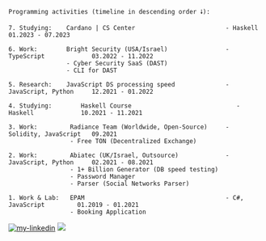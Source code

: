 ```
Programming activities (timeline in descending order 🠗):

7. Studying:    Cardano | CS Center                         - Haskell                01.2023 - 07.2023

6. Work:        Bright Security (USA/Israel)                - TypeScript             03.2022 - 11.2022
                - Cyber Security SaaS (DAST)
                - CLI for DAST

5. Research:    JavaScript DS processing speed              - JavaScript, Python     12.2021 - 01.2022

4. Studying:        Haskell Course                             - Haskell             10.2021 - 11.2021

3. Work:         Radiance Team (Worldwide, Open-Source)     - Solidity, JavaScript   09.2021
                 - Free TON (Decentralized Exchange)

2. Work:         Abiatec (UK/Israel, Outsource)             - JavaScript, Python     02.2021 - 08.2021
                 - 1+ Billion Generator (DB speed testing)
                 - Password Manager
                 - Parser (Social Networks Parser)

1. Work & Lab:   EPAM                                       - C#, JavaScript         01.2019 - 01.2021
                 - Booking Application
```
<a href="https://www.linkedin.com/in/lambda-l"><img src="https://img.shields.io/static/v1?label=&labelColor=505050&message=LinkedIn&style=flat&color=0077B5&logo=linkedin" alt="my-linkedin"/></a>
<a href="https://instagram.com/sobakavosne"><img src="https://img.shields.io/static/v1?label=&labelColor=505050&message=Instagram&style=flat&color=white&logo=instagram"></a>

<!--
**lenchevskii/lenchevskii** is a ✨ _special_ ✨ repository because its `README.md` (this file) appears on your GitHub profile.

Here are some ideas to get you started:

- 🔭 I’m currently working on ...
- 🌱 I’m currently learning ...
- 👯 I’m looking to collaborate on ...
- 🤔 I’m looking for help with ...
- 💬 Ask me about ...
- 📫 How to reach me: ...
- 😄 Pronouns: ...
- ⚡ Fun fact: ...
-->
